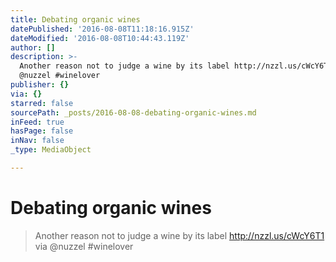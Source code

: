 ```yaml
---
title: Debating organic wines
datePublished: '2016-08-08T11:18:16.915Z'
dateModified: '2016-08-08T10:44:43.119Z'
author: []
description: >-
  Another reason not to judge a wine by its label http://nzzl.us/cWcY6T1 via
  @nuzzel #winelover
publisher: {}
via: {}
starred: false
sourcePath: _posts/2016-08-08-debating-organic-wines.md
inFeed: true
hasPage: false
inNav: false
_type: MediaObject

---
```

# Debating organic wines

> Another reason not to judge a wine by its label http://nzzl.us/cWcY6T1 via @nuzzel \#winelover